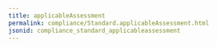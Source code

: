 ```yaml
---
title: applicableAssessment
permalink: compliance/Standard.applicableAssessment.html
jsonid: compliance_standard_applicableassessment
---
```

